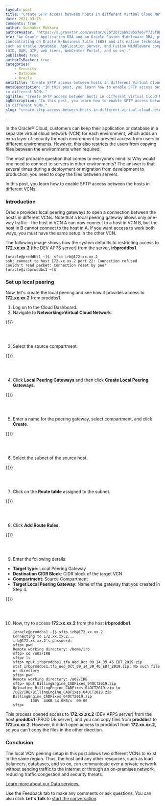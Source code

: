 ```yaml
---
layout: post
title: "Create SFTP access between hosts in different Virtual Cloud Networks"
date: 2021-03-26
comments: true
author: Sudhakar Mukkara
authorAvatar: 'https://s.gravatar.com/avatar/62bf2b73ab95955fe67f735f8bf68017'
bio: "An Oracle Application DBA and an Oracle Fusion Middleware DBA, primarily
concentrating on Oracle E-Business Suite (EBS) and its native technology stacks,
such as Oracle Database, Application Server, and Fusion Middleware components
(OID, OAM, OIM, web tiers, WebCenter Portal, and so on)."
published: true
authorIsRacker: true
categories:
    - Security
    - Database
    - Oracle
metaTitle: "Create SFTP access between hosts in different Virtual Cloud Networks"
metaDescription: "In this post, you learn how to enable SFTP access between the hosts
in different VCNs."
ogTitle: "Create SFTP access between hosts in different Virtual Cloud Networks"
ogDescription: "In this post, you learn how to enable SFTP access between the hosts
in different VCNs."
slug: "create-sftp-access-between-hosts-in-different-virtual-cloud-networks"

---
```


In the Oracle&reg; Cloud, customers can keep their application or database in a
separate virtual cloud network (VCN) for each environment, which adds an extra
layer of security for each environment to prevent access from users in different
environments. However, this also restricts the users from copying files between
the environments when required.

<!--more-->

The most probable question that comes to everyone’s mind is: Why would one need
to connect to servers in other environments? The answer is that several times during
a deployment or migration from development to production, you need to copy the files
between servers.

In this post, you learn how to enable SFTP access between the hosts in different VCNs.

### Introduction

Oracle provides local peering gateways to open a connection between the hosts in
different VCNs. Note that a local peering gateway allows only one-way
traffic&mdash;the host in VCN A can now connect to a host in VCN B, but the host
in B cannot connect to the host in A. If you want access to work both ways, you must
have the same setup in the other VCN.

The following image shows how the system defaults to restricting access to
**172.xx.xx.2** (the DEV APPS server) from the server, **irbproddbs1**.

    [oracle@proddbs1 ~]$  sftp irb@172.xx.xx.2
    ssh: connect to host 172.xx.xx.2 port 22: Connection refused
    Couldn't read packet: Connection reset by peer
    [oracle@irbproddbs1 ~]$

### Set up local peering

Now, let's create the local peering and see how it provides access to
**172.xx.xx.2** from proddbs1.

1. Log on to the Cloud Dashboard.
2. Navigate to **Networking>Virtual Cloud Network**.
 
{{<img src="Picture1.png" title="" alt="">}}

<br>
<br/>

 3. Select the source compartment.
 
{{<img src="Picture2.png" title="" alt="">}}

<br>
<br/>

4. Click **Local Peering Gateways** and then click **Create Local Peering Gateways**.
 
{{<img src="Picture3.png" title="" alt="">}}
 
<br>
<br/>

5. Enter a name for the peering gateway, select compartment, and click **Create**.
 
{{<img src="Picture4.png" title="" alt="">}}
 
<br>
<br/>

6. Select the subnet of the source host.

{{<img src="Picture5.png" title="" alt="">}}

<br>
<br/>

7. Click on the **Route table** assigned to the subnet.

{{<img src="Picture6.png" title="" alt="">}}

<br>
<br/>

8. Click **Add Route Rules**.
 
{{<img src="Picture7.png" title="" alt="">}}
 
<br>
<br/>

9. Enter the following details:

- **Target type**: Local Peering Gateway
- **Destination CIDR Block**: CIDR block of the target VCN
- **Compartment**: Source Compartment
- **Target Local Peering Gateway**: Name of the gateway that you created in Step 4.

{{<img src="Picture8.png" title="" alt="">}}

<br>
<br/>

10. Now, try to access **172.xx.xx.2** from the host **irbproddbs1**.
 
        [oracle@proddbs1 ~]$ sftp irb@172.xx.xx.2
        Connecting to 172.xx.xx.2...
        irb@172.xx.xx.2's password:
        sftp> pwd
        Remote working directory: /home/irb
        sftp> cd /u02/IRB
        sftp> ls
        sftp> mput irbproddbs1.tfa_Wed_Oct_09_14_39_46_EDT_2019.zip
        stat irbproddbs1.tfa_Wed_Oct_09_14_39_46_EDT_2019.zip: No such file or directory
        sftp> pwd
        Remote working directory: /u02/IRB
        sftp> mput BillingEngine_CADFixes_04OCT2019.zip
        Uploading BillingEngine_CADFixes_04OCT2019.zip to /u02/IRB/BillingEngine_CADFixes_04OCT2019.zip
        BillingEngine_CADFixes_04OCT2019.zip
                100%  44KB 44.0KB/s  00:00
        sftp>

This process opened access to **172.xx.xx.2** (DEV APPS server) from the host **proddbs1**
(PROD DB server), and you can copy files from **proddbs1** to **172.xx.xx.2**. However,
it didn’t open access to proddbs1 from **172.xx.xx.2**, so you can’t copy the files in
the other direction.

### Conclusion

The local VCN peering setup in this post allows two different VCNs to exist in
the same region. Thus, the host and any other resources, such as load balancers,
databases, and so on, can communicate over a private network without sending traffic
to the Internet or through an on-premises network, reducing traffic congestion and
security threats.

<a class="cta purple" id="cta" href="https://www.rackspace.com/data">Learn more about our Data services.</a>

Use the Feedback tab to make any comments or ask questions. You can also click
**Let's Talk** to [start the conversation](https://www.rackspace.com/).
